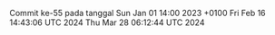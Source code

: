 Commit ke-55 pada tanggal Sun Jan 01 14:00 2023 +0100
Fri Feb 16 14:43:06 UTC 2024
Thu Mar 28 06:12:44 UTC 2024
